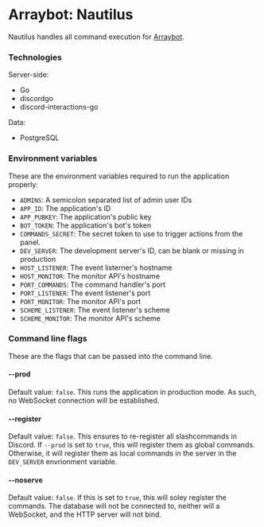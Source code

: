 # Arraybot: Nautilus

Nautilus handles all command execution for [Arraybot](https://github.com/Arraying/Arraybot).

### Technologies

Server-side:
* Go
* discordgo
* discord-interactions-go

Data:
* PostgreSQL

### Environment variables

These are the environment variables required to run the application properly:
* `ADMINS`: A semicolon separated list of admin user IDs
* `APP_ID`: The application's ID
* `APP_PUBKEY`: The application's public key
* `BOT_TOKEN`: The application's bot's token
* `COMMANDS_SECRET`: The secret token to use to trigger actions from the panel.
* `DEV_SERVER`: The development server's ID, can be blank or missing in production
* `HOST_LISTENER`: The event listerner's hostname
* `HOST_MONITOR`: The monitor API's hostname
* `PORT_COMMANDS`: The command handler's port
* `PORT_LISTENER`: The event listener's port
* `PORT_MONITOR`: The monitor API's port
* `SCHEME_LISTENER`: The event listener's scheme
* `SCHEME_MONITOR`: The monitor API's scheme

### Command line flags

These are the flags that can be passed into the command line.

#### --prod

Default value: `false`.
This runs the application in production mode.
As such, no WebSocket connection will be established.

#### --register

Default value: `false`.
This ensures to re-register all slashcommands in Discord.
If `--prod` is set to `true`, this will register them as global commands.
Otherwise, it will register them as local commands in the server in the `DEV_SERVER` envrionment variable.

#### --noserve

Default value: `false`.
If this is set to `true`, this will soley register the commands.
The database will not be connected to, neither will a WebSocket, and the HTTP server will not bind.